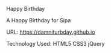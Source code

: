 Happy Birthday

A Happy Birthday for Sipa

URL: https://damniturbday.github.io

Technology Used: HTML5 CSS3 jQuery